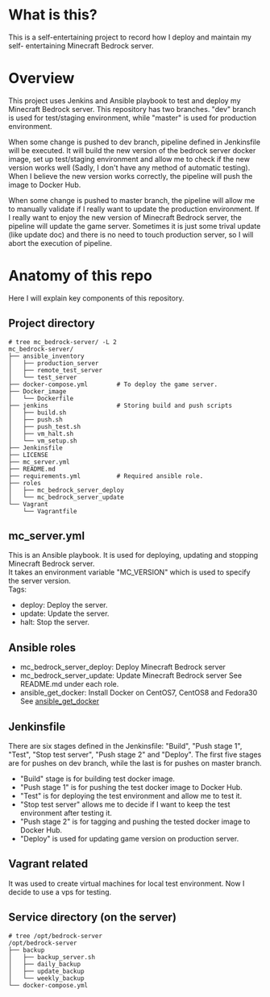 # What is this?
This is a self-entertaining project to record how I deploy and maintain my self- entertaining Minecraft Bedrock server.

# Overview
This project uses Jenkins and Ansible playbook to test and deploy my Minecraft Bedrock server. This repository has two branches. "dev" branch is used for test/staging environment, while "master" is used for production environment.

When some change is pushed to dev branch, pipeline defined in Jenkinsfile will be executed. It will build the new version of the bedrock server docker image, set up test/staging environment and allow me to check if the new version works well (Sadly, I don't have any method of automatic testing). When I believe the new version works correctly, the pipeline will push the image to Docker Hub.

When some change is pushed to master branch, the pipeline will allow me to manually validate if I really want to update the production environment. If I really want to enjoy the new version of Minecraft Bedrock server, the pipeline will update the game server. Sometimes it is just some trival update (like update doc) and there is no need to touch production server, so I will abort the execution of pipeline.

# Anatomy of this repo
Here I will explain key components of this repository.

## Project directory
```
# tree mc_bedrock-server/ -L 2
mc_bedrock-server/
├── ansible_inventory
│   ├── production_server
│   ├── remote_test_server
│   └── test_server
├── docker-compose.yml        # To deploy the game server.
├── Docker_image
│   └── Dockerfile
├── jenkins                   # Storing build and push scripts
│   ├── build.sh
│   ├── push.sh
│   ├── push_test.sh
│   ├── vm_halt.sh
│   └── vm_setup.sh
├── Jenkinsfile
├── LICENSE
├── mc_server.yml
├── README.md
├── requirements.yml          # Required ansible role.
├── roles
│   ├── mc_bedrock_server_deploy
│   └── mc_bedrock_server_update
└── Vagrant
    └── Vagrantfile
```

## mc_server.yml
This is an Ansible playbook. It is used for deploying, updating and stopping Minecraft Bedrock server.  
It takes an environment variable "MC_VERSION" which is used to specify the server version.  
Tags:
  * deploy: Deploy the server.
  * update: Update the server.
  * halt: Stop the server.

## Ansible roles
* mc_bedrock_server_deploy: Deploy Minecraft Bedrock server
* mc_bedrock_server_update: Update Minecraft Bedrock server
See README.md under each role.
* ansible_get_docker: Install Docker on CentOS7, CentOS8 and Fedora30
See [ansible_get_docker](https://github.com/herealways/ansible_get_docker)

## Jenkinsfile
There are six stages defined in the Jenkinsfile: "Build", "Push stage 1", "Test", "Stop test server", "Push stage 2" and "Deploy". The first five stages are for pushes on dev branch, while the last is for pushes on master branch.  
  * "Build" stage is for building test docker image.
  * "Push stage 1" is for pushing the test docker image to Docker Hub.
  * "Test" is for deploying the test environment and allow me to test it.
  * "Stop test server" allows me to decide if I want to keep the test environment after testing it.
  * "Push stage 2" is for tagging and pushing the tested docker image to Docker Hub.
  * "Deploy" is used for updating game version on production server.

## Vagrant related
It was used to create virtual machines for local test environment. Now I decide to use a vps for testing.

## Service directory (on the server)
```
# tree /opt/bedrock-server
/opt/bedrock-server
├── backup
│   ├── backup_server.sh
│   ├── daily_backup
│   ├── update_backup
│   └── weekly_backup
└── docker-compose.yml
```
